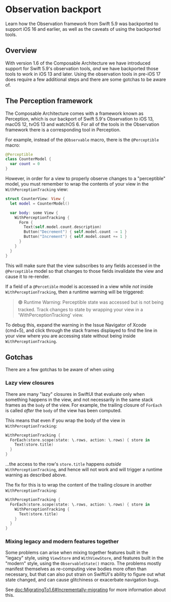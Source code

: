 # Observation backport

Learn how the Observation framework from Swift 5.9 was backported to support iOS 16 and earlier, 
as well as the caveats of using the backported tools.

## Overview

With version 1.6<!--TODO:Update version--> of the Composable Architecture we have introduced 
support for Swift 5.9's observation tools, _and_ we have backported those tools to work in iOS 13
and later. Using the observation tools in pre-iOS 17 does require a few additional steps and there
are some gotchas to be aware of.

## The Perception framework

The Composable Architecture comes with a framework known as Perception, which is our backport of
Swift 5.9's Observation to iOS 13, macOS 12, tvOS 13 and watchOS 6. For all of the tools in the
Observation framework there is a corresponding tool in Perception.

For example, instead of the `@Observable` macro, there is the `@Perceptible` macro:

```swift
@Perceptible
class CounterModel {
  var count = 0
}
```

However, in order for a view to properly observe changes to a "perceptible" model, you must 
remember to wrap the contents of your view in the `WithPerceptionTracking` view:

```swift
struct CounterView: View {
  let model = CounterModel()

  var body: some View {
    WithPerceptionTracking {
      Form {
        Text(self.model.count.description)
        Button("Decrement") { self.model.count -= 1 }
        Button("Increment") { self.model.count += 1 }
      }
    }
  }
}
```

This will make sure that the view subscribes to any fields accessed in the `@Perceptible` model so 
that changes to those fields invalidate the view and cause it to re-render.

If a field of a `@Percetible` model is accessed in a view while _not_ inside 
`WithPerceptionTracking`, then a runtime warning will be triggered:

> 🟣 Runtime Warning: Perceptible state was accessed but is not being tracked. Track changes to 
state by wrapping your view in a 'WithPerceptionTracking' view.

To debug this, expand the warning in the Issue Navigator of Xcode (cmd+5), and click through the
stack frames displayed to find the line in your view where you are accessing state without being
inside `WithPerceptionTracking`.

## Gotchas

There are a few gotchas to be aware of when using 

### Lazy view closures

There are many "lazy" closures in SwiftUI that evaluate only when something happens in the view, 
and not necessarily in the same stack frames as the `body` of the view. For example, the trailing
closure of `ForEach` is called _after_ the `body` of the view has been computed.

This means that even if you wrap the body of the view in `WithPerceptionTracking`:

```swift
WithPerceptionTracking {
  ForEach(store.scope(state: \.rows, action: \.rows) { store in
    Text(store.title)
  }
}
```

…the access to the row's `store.title` happens _outside_ `WithPerceptionTracking`, and hence will
not work and will trigger a runtime warning as described above.

The fix for this is to wrap the content of the trailing closure in another `WithPerceptionTracking`:

```swift
WithPerceptionTracking {
  ForEach(store.scope(state: \.rows, action: \.rows) { store in
    WithPerceptionTracking {
      Text(store.title)
    }
  }
}
```

### Mixing legacy and modern features together

Some problems can arise when mixing together features built in the "legacy" style, using 
``ViewStore`` and ``WithViewStore``, and features built in the "modern" style, using the 
``ObservableState()`` macro. The problems mostly manifest themselves as re-computing view bodies
more often than necessary, but that can also put strain on SwiftUI's ability to figure out what
state changed, and can cause glitchiness or exacerbate navigation bugs.

See <doc:MigratingTo1.6#Incrementally-migrating> for more information about this.
